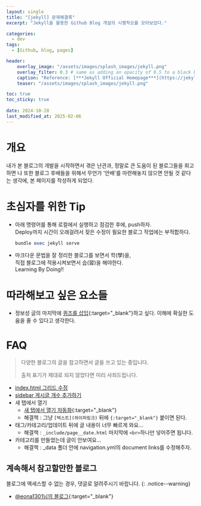 ```yaml
---
layout: single
title: "[jekyll] 문제해결록"
excerpt: "Jekyll을 활용한 Github Blog 개설의 시행착오를 모아보았다."

categories:
  - dev
tags:
  - [Github, blog, pages]

header:
    overlay_image: "/assets/images/splash_images/jekyll.png"
    overlay_filter: 0.3 # same as adding an opacity of 0.5 to a black background
    caption: "Reference: [***Jekyll Official Homepage***](https://jekyllrb.com/)"
    teaser: "/assets/images/splash_images/jekyll.png"

toc: true
toc_sticky: true
 
date: 2024-10-28
last_modified_at: 2025-02-06
---
```


# 개요
내가 본 블로그의 개발을 시작하면서 겪은 난관과, 정말로 큰 도움이 된 블로그들을 회고하면 나 또한 블로그 후배들을 위해서
무언가 '안배'를 마련해놓지 않으면 안될 것 같다는 생각에, 본 페이지를 작성하게 되었다.

# 초심자를 위한 Tip
* 아래 명령어를 통해 로컬에서 실행하고 점검한 후에, push하자.  
  Deploy까지 시간이 오래걸려서 잦은 수정이 필요한 블로그 작업에는 부적합하다.  
    
  ```ruby
  bundle exec jekyll serve
  ```
* 마크다운 문법을 잘 정리한 블로그를 보면서 학(學)을,  
  직접 블로그에 적용시켜보면서 습(習)을 해야한다.  
  Learning By Doing!!

# 따라해보고 싶은 요소들
* 정보성 글의 마지막에 [퀴즈를 삽입](https://codelabs-markdown.web.app/sections/03){:target="_blank"}하고 싶다. 이해에 확실한 도움을 줄 수 있다고 생각한다.

# FAQ
> 다양한 블로그의 글을 참고하면서 글을 쓰고 있는 중입니다. 
>
> 출처 표기가 제대로 되지 않았다면 미리 사죄드립니다.

* <a href="https://sun0te.github.io/blog/blog_custom/" target="_blank">index.html 그리드 수정</a>
* <a href="https://ansohxxn.github.io/blog/category/" target="_blank">sidebar 게시글 개수 추가하기</a>
* 새 탭에서 열기
  * [새 탭에서 열기 자동화](https://mrinalcs.github.io/open-external-links-in-new-tab-in-jekyll){:target="_blank"}
  * 해결책 : 그냥 `[텍스트](하이퍼링크)` 뒤에 `{:target="_blank"}` 붙이면 된다.
* 태그/카테고리/업데이트 뒤에 글 내용이 너무 빠르게 와요...
  * 해결책 : `_include/page__date.html` 마지막에 `<br>`하나만 넣어주면 됩니다.
* 카테고리를 만들었는데 글이 안보여요...
  * 해결책 : _data 폴더 안에 navigation.yml의 document links를 수정해주자.



## 계속해서 참고할만한 블로그
블로그에 액세스할 수 없는 경우, 댓글로 알려주시기 바랍니다.
{: .notice--warning}

* [@eona1301님의 블로그](https://velog.io/@eona1301/Github-Blog-Jekyll-minimal-mistakes){:target="_blank"}